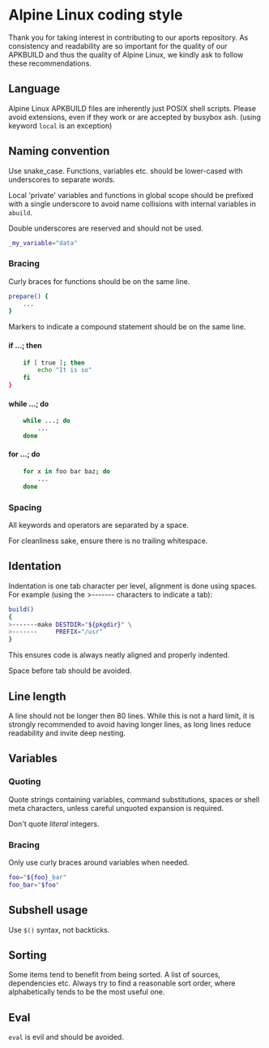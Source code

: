 # Alpine Linux coding style

Thank you for taking interest in contributing to our aports repository.
As consistency and readability are so important for the quality of our APKBUILD
and thus the quality of Alpine Linux, we kindly ask to follow these
recommendations.

## Language
Alpine Linux APKBUILD files are inherently just POSIX shell scripts. Please avoid
extensions, even if they work or are accepted by busybox ash. (using keyword
`local` is an exception)

## Naming convention
Use snake_case. Functions, variables etc. should be lower-cased with
underscores to separate words.

Local 'private' variables and functions in global scope should be prefixed
with a single underscore to avoid name collisions with internal variables in
`abuild`.

Double underscores are reserved and should not be used.
```sh
_my_variable="data"
```

### Bracing
Curly braces for functions should be on the same line.

```sh
prepare() {
	...
}
```

Markers to indicate a compound statement should be on the same line.


#### if ...; then
```sh
	if [ true ]; then
		echo "It is so"
	fi
}
```

#### while ...; do
```sh
	while ...; do
		...
	done
```

#### for ...; do
```sh
	for x in foo bar baz; do
		...
	done
```

### Spacing
All keywords and operators are separated by a space.

For cleanliness sake, ensure there is no trailing whitespace.

## Identation
Indentation is one tab character per level, alignment is done using spaces.
For example (using the >------- characters to indicate a tab):
```sh
build()
{
>-------make DESTDIR="${pkgdir}" \
>-------     PREFIX="/usr"
}
```

This ensures code is always neatly aligned and properly indented.

Space before tab should be avoided.

## Line length
A line should not be longer then 80 lines. While this is not a hard limit, it
is strongly recommended to avoid having longer lines, as long lines reduce
readability and invite deep nesting.

## Variables

### Quoting
Quote strings containing variables, command substitutions, spaces or shell meta
characters, unless careful unquoted expansion is required.

Don't quote _literal_ integers.

### Bracing
Only use curly braces around variables when needed.

```sh
foo="${foo}_bar"
foo_bar="$foo"
```

## Subshell usage
Use `$()` syntax, not backticks.

## Sorting
Some items tend to benefit from being sorted. A list of sources, dependencies
etc. Always try to find a reasonable sort order, where alphabetically tends to
be the most useful one.

## Eval
`eval` is evil and should be avoided.

